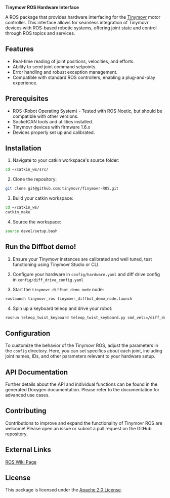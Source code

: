 __Tinymovr ROS Hardware Interface__

A ROS package that provides hardware interfacing for the [Tinymovr](https://tinymovr.com) motor controller. This interface allows for seamless integration of Tinymovr devices with ROS-based robotic systems, offering joint state and control through ROS topics and services.

## Features
- Real-time reading of joint positions, velocities, and efforts.
- Ability to send joint command setpoints.
- Error handling and robust exception management.
- Compatible with standard ROS controllers, enabling a plug-and-play experience.

## Prerequisites

- ROS (Robot Operating System) - Tested with ROS Noetic, but should be compatible with other versions.
- SocketCAN tools and utilities installed.
- Tinymovr devices with firmware 1.6.x
- Devices properly set up and calibrated.

## Installation

1. Navigate to your catkin workspace's source folder:

```bash
cd ~/catkin_ws/src/
```

2. Clone the repository:

```bash
git clone git@github.com:tinymovr/Tinymovr-ROS.git
```

3. Build your catkin workspace:

```bash
cd ~/catkin_ws/
catkin_make
```

4. Source the workspace:

```bash
source devel/setup.bash
```

## Run the Diffbot demo!

1. Ensure your Tinymovr instances are calibrated and well tuned, test functioning using Tinymovr Studio or CLI.

2. Configure your hardware in `config/hardware.yaml` and diff drive config in `config/diff_drive_config.yaml`

3. Start the `tinymovr_diffbot_demo_node` node:

```bash
roslaunch tinymovr_ros tinymovr_diffbot_demo_node.launch
```

4. Spin up a keyboard teleop and drive your robot:

```bash
rosrun teleop_twist_keyboard teleop_twist_keyboard.py cmd_vel:=/diff_drive_controller/cmd_vel
```

## Configuration

To customize the behavior of the Tinymovr ROS, adjust the parameters in the `config` directory. Here, you can set specifics about each joint, including joint names, IDs, and other parameters relevant to your hardware setup.

## API Documentation

Further details about the API and individual functions can be found in the generated Doxygen documentation. Please refer to the documentation for advanced use cases.

## Contributing

Contributions to improve and expand the functionality of Tinymovr ROS are welcome! Please open an issue or submit a pull request on the GitHub repository.

## External Links

[ROS Wiki Page](http://wiki.ros.org/Robots/tinymovr)

## License

This package is licensed under the [Apache 2.0 License](LICENSE).
